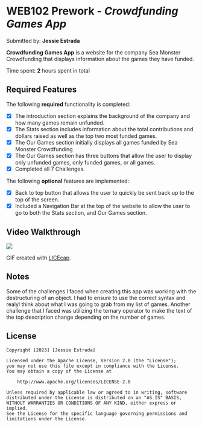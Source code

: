 # WEB102 Prework - *Crowdfunding Games App*

Submitted by: **Jessie Estrada**

**Crowdfunding Games App** is a website for the company Sea Monster Crowdfunding that displays information about the games they have funded.

Time spent: **2** hours spent in total

## Required Features 

The following **required** functionality is completed:

* [x] The introduction section explains the background of the company and how many games remain unfunded.
* [x] The Stats section includes information about the total contributions and dollars raised as well as the top two most funded games.
* [x] The Our Games section initially displays all games funded by Sea Monster Crowdfunding
* [x] The Our Games section has three buttons that allow the user to display only unfunded games, only funded games, or all games.
* [x] Completed all 7 Challenges.

The following **optional** features are implemented:

* [x] Back to top button that allows the user to quickly be sent back up to the top of the screen.
* [x] Included a Navigation Bar at the top of the website to allow the user to go to both the Stats section, and Our Games section.

## Video Walkthrough
![](https://github.com/JessieEstrada/web102_prework/blob/main/SeaMonsterCrowdFunding.gif)


<!-- Replace this with whatever GIF tool you used! -->
GIF created with [LICEcap](https://www.cockos.com/licecap/).
<!-- Recommended tools:
[Kap](https://getkap.co/) for macOS
[ScreenToGif](https://www.screentogif.com/) for Windows
[peek](https://github.com/phw/peek) for Linux. -->

## Notes

Some of the challenges I faced when creating this app was working with the destructuring of an object. I had to ensure to use the correct syntax and realyl think about what I was going to grab from my list of games. Another challenge that I faced was utilizing the ternary operator to make the text of the top description change depending on the number of games.

## License

    Copyright [2023] [Jessie Estrada]

    Licensed under the Apache License, Version 2.0 (the "License");
    you may not use this file except in compliance with the License.
    You may obtain a copy of the License at

        http://www.apache.org/licenses/LICENSE-2.0

    Unless required by applicable law or agreed to in writing, software
    distributed under the License is distributed on an "AS IS" BASIS,
    WITHOUT WARRANTIES OR CONDITIONS OF ANY KIND, either express or implied.
    See the License for the specific language governing permissions and
    limitations under the License.

